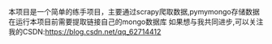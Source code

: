 本项目是一个简单的练手项目，主要通过scrapy爬取数据,pymymongo存储数据
在运行本项目前需要提取链接自己的mongo数据库
如果想与我共同进步,可以关注我的CSDN:https://blog.csdn.net/qq_62714412
